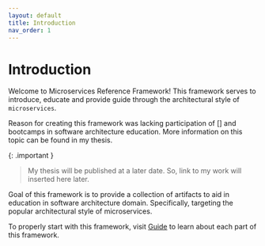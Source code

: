 ```yaml
---
layout: default
title: Introduction
nav_order: 1
---
```


# Introduction
Welcome to Microservices Reference Framework! This framework serves to introduce, educate and provide guide through the architectural style of `microservices`.

Reason for creating this framework was lacking participation of [] and bootcamps in software architecture education. More information on this topic can be found in my thesis.

{: .important }
> My thesis will be published at a later date. So, link to my work will inserted here later.

Goal of this framework is to provide a collection of artifacts to aid in education in software architecture domain. Specifically, targeting the popular architectural style of microservices.

To properly start with this framework, visit [Guide](./guide) to learn about each part of this framework.
